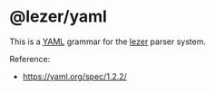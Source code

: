 # @lezer/yaml

This is a [YAML](https://yaml.org/) grammar for the
[lezer](https://lezer.codemirror.net/) parser system.

Reference:

  - https://yaml.org/spec/1.2.2/
